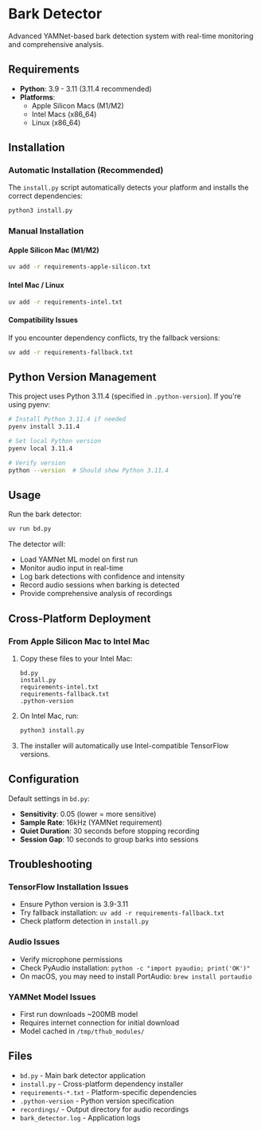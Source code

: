 # Bark Detector

Advanced YAMNet-based bark detection system with real-time monitoring and comprehensive analysis.

## Requirements

- **Python**: 3.9 - 3.11 (3.11.4 recommended)
- **Platforms**: 
  - Apple Silicon Macs (M1/M2)
  - Intel Macs (x86_64)
  - Linux (x86_64)

## Installation

### Automatic Installation (Recommended)

The `install.py` script automatically detects your platform and installs the correct dependencies:

```bash
python3 install.py
```

### Manual Installation

#### Apple Silicon Mac (M1/M2)
```bash
uv add -r requirements-apple-silicon.txt
```

#### Intel Mac / Linux
```bash
uv add -r requirements-intel.txt
```

#### Compatibility Issues
If you encounter dependency conflicts, try the fallback versions:
```bash
uv add -r requirements-fallback.txt
```

## Python Version Management

This project uses Python 3.11.4 (specified in `.python-version`). If you're using pyenv:

```bash
# Install Python 3.11.4 if needed
pyenv install 3.11.4

# Set local Python version
pyenv local 3.11.4

# Verify version
python --version  # Should show Python 3.11.4
```

## Usage

Run the bark detector:
```bash
uv run bd.py
```

The detector will:
- Load YAMNet ML model on first run
- Monitor audio input in real-time
- Log bark detections with confidence and intensity
- Record audio sessions when barking is detected
- Provide comprehensive analysis of recordings

## Cross-Platform Deployment

### From Apple Silicon Mac to Intel Mac

1. Copy these files to your Intel Mac:
   ```
   bd.py
   install.py
   requirements-intel.txt
   requirements-fallback.txt
   .python-version
   ```

2. On Intel Mac, run:
   ```bash
   python3 install.py
   ```

3. The installer will automatically use Intel-compatible TensorFlow versions.

## Configuration

Default settings in `bd.py`:
- **Sensitivity**: 0.05 (lower = more sensitive)
- **Sample Rate**: 16kHz (YAMNet requirement)
- **Quiet Duration**: 30 seconds before stopping recording
- **Session Gap**: 10 seconds to group barks into sessions

## Troubleshooting

### TensorFlow Installation Issues
- Ensure Python version is 3.9-3.11
- Try fallback installation: `uv add -r requirements-fallback.txt`
- Check platform detection in `install.py`

### Audio Issues
- Verify microphone permissions
- Check PyAudio installation: `python -c "import pyaudio; print('OK')"`
- On macOS, you may need to install PortAudio: `brew install portaudio`

### YAMNet Model Issues
- First run downloads ~200MB model
- Requires internet connection for initial download
- Model cached in `/tmp/tfhub_modules/`

## Files

- `bd.py` - Main bark detector application
- `install.py` - Cross-platform dependency installer
- `requirements-*.txt` - Platform-specific dependencies
- `.python-version` - Python version specification
- `recordings/` - Output directory for audio recordings
- `bark_detector.log` - Application logs